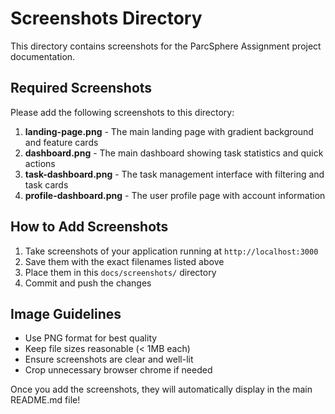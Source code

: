 # Screenshots Directory

This directory contains screenshots for the ParcSphere Assignment project documentation.

## Required Screenshots

Please add the following screenshots to this directory:

1. **landing-page.png** - The main landing page with gradient background and feature cards
2. **dashboard.png** - The main dashboard showing task statistics and quick actions  
3. **task-dashboard.png** - The task management interface with filtering and task cards
4. **profile-dashboard.png** - The user profile page with account information

## How to Add Screenshots

1. Take screenshots of your application running at `http://localhost:3000`
2. Save them with the exact filenames listed above
3. Place them in this `docs/screenshots/` directory
4. Commit and push the changes

## Image Guidelines

- Use PNG format for best quality
- Keep file sizes reasonable (< 1MB each)
- Ensure screenshots are clear and well-lit
- Crop unnecessary browser chrome if needed

Once you add the screenshots, they will automatically display in the main README.md file!
